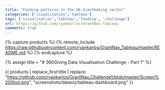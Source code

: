 ```yaml
---
title: "Funding patterns in the UK Grantmaking sector"
categories: ['visualisation','tableau']
tags: ['visualisation','tableau','funding', 'challenge']
url: https://github.com/ryankarlos/GrantNav_Tableau
comments: true
---
```


{% capture products %}
{% remote_include https://raw.githubusercontent.com/ryankarlos/GrantNav_Tableau/master/README.md %}
{% endcapture %}

{% assign title = "# 360Giving Data Visualisation Challenge - Part 1"   %}

{{ products | replace_first:title | replace: "https://github.com/ryankarlos/GrantNav_Challenge1/blob/master/Screen%20Shot.png", "screenshots/dataviz/tableau-dashboard.png"   }}

